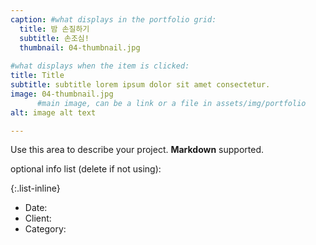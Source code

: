 ```yaml
---
caption: #what displays in the portfolio grid:
  title: 밤 손질하기
  subtitle: 손조심!
  thumbnail: 04-thumbnail.jpg
  
#what displays when the item is clicked:
title: Title
subtitle: subtitle lorem ipsum dolor sit amet consectetur.
image: 04-thumbnail.jpg 
      #main image, can be a link or a file in assets/img/portfolio
alt: image alt text

---
```

Use this area to describe your project. **Markdown** supported.

optional info list (delete if not using):

{:.list-inline} 
- Date: 
- Client: 
- Category: 

